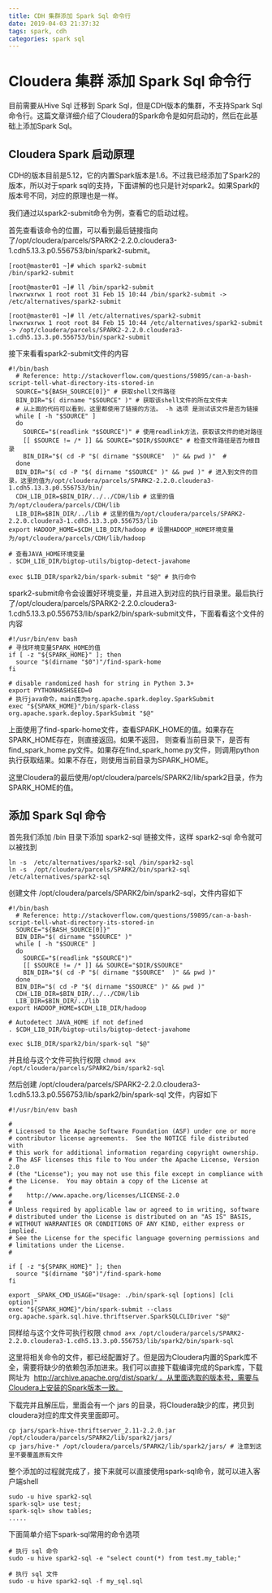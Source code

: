 ```yaml
---
title: CDH 集群添加 Spark Sql 命令行
date: 2019-04-03 21:37:32
tags: spark, cdh
categories: spark sql
---
```


# Cloudera 集群 添加 Spark Sql 命令行

目前需要从Hive Sql 迁移到 Spark Sql，但是CDH版本的集群，不支持Spark Sql命令行。这篇文章详细介绍了Cloudera的Spark命令是如何启动的，然后在此基础上添加Spark Sql。

## Cloudera Spark 启动原理

CDH的版本目前是5.12，它的内置Spark版本是1.6。不过我已经添加了Spark2的版本，所以对于spark sql的支持，下面讲解的也只是针对spark2。如果Spark的版本号不同，对应的原理也是一样。

我们通过以spark2-submit命令为例，查看它的启动过程。

首先查看该命令的位置，可以看到最后链接指向了/opt/cloudera/parcels/SPARK2-2.2.0.cloudera3-1.cdh5.13.3.p0.556753/bin/spark2-submit。

```shell
[root@master01 ~]# which spark2-submit
/bin/spark2-submit

[root@master01 ~]# ll /bin/spark2-submit
lrwxrwxrwx 1 root root 31 Feb 15 10:44 /bin/spark2-submit -> /etc/alternatives/spark2-submit

[root@master01 ~]# ll /etc/alternatives/spark2-submit
lrwxrwxrwx 1 root root 84 Feb 15 10:44 /etc/alternatives/spark2-submit -> /opt/cloudera/parcels/SPARK2-2.2.0.cloudera3-1.cdh5.13.3.p0.556753/bin/spark2-submit
```

接下来看看spark2-submit文件的内容

```shell
#!/bin/bash
  # Reference: http://stackoverflow.com/questions/59895/can-a-bash-script-tell-what-directory-its-stored-in
  SOURCE="${BASH_SOURCE[0]}" # 获取shell文件路径
  BIN_DIR="$( dirname "$SOURCE" )" # 获取该shell文件的所在文件夹
  # 从上面的代码可以看到，这里都使用了链接的方法。 -h 选项 是测试该文件是否为链接
  while [ -h "$SOURCE" ]
  do
    SOURCE="$(readlink "$SOURCE")" # 使用readlink方法，获取该文件的绝对路径
    [[ $SOURCE != /* ]] && SOURCE="$DIR/$SOURCE" # 检查文件路径是否为根目录
    BIN_DIR="$( cd -P "$( dirname "$SOURCE"  )" && pwd )"  # 
  done
  BIN_DIR="$( cd -P "$( dirname "$SOURCE" )" && pwd )" # 进入到文件的目录，这里的值为/opt/cloudera/parcels/SPARK2-2.2.0.cloudera3-1.cdh5.13.3.p0.556753/bin/
  CDH_LIB_DIR=$BIN_DIR/../../CDH/lib # 这里的值为/opt/cloudera/parcels/CDH/lib
  LIB_DIR=$BIN_DIR/../lib # 这里的值为/opt/cloudera/parcels/SPARK2-2.2.0.cloudera3-1.cdh5.13.3.p0.556753/lib
export HADOOP_HOME=$CDH_LIB_DIR/hadoop # 设置HADOOP_HOME环境变量为/opt/cloudera/parcels/CDH/lib/hadoop

# 查看JAVA_HOME环境变量
. $CDH_LIB_DIR/bigtop-utils/bigtop-detect-javahome

exec $LIB_DIR/spark2/bin/spark-submit "$@" # 执行命令
```



spark2-submit命令会设置好环境变量，并且进入到对应的执行目录里。最后执行了/opt/cloudera/parcels/SPARK2-2.2.0.cloudera3-1.cdh5.13.3.p0.556753/lib/spark2/bin/spark-submit文件，下面看看这个文件的内容

```shell
#!/usr/bin/env bash
# 寻找环境变量SPARK_HOME的值
if [ -z "${SPARK_HOME}" ]; then
  source "$(dirname "$0")"/find-spark-home
fi

# disable randomized hash for string in Python 3.3+
export PYTHONHASHSEED=0
# 执行java命令，main类为org.apache.spark.deploy.SparkSubmit
exec "${SPARK_HOME}"/bin/spark-class org.apache.spark.deploy.SparkSubmit "$@"
```

上面使用了find-spark-home文件，查看SPARK_HOME的值。如果存在SPARK_HOME存在，则直接返回。如果不返回， 则查看当前目录下，是否有find_spark_home.py文件。如果存在find_spark_home.py文件，则调用python执行获取结果。如果不存在，则使用当前目录为SPARK_HOME。

这里Cloudera的最后使用/opt/cloudera/parcels/SPARK2/lib/spark2目录，作为SPARK_HOME的值。



## 添加 Spark Sql 命令

首先我们添加 /bin 目录下添加 spark2-sql 链接文件，这样 spark2-sql 命令就可以被找到

```shell
ln -s  /etc/alternatives/spark2-sql /bin/spark2-sql
ln -s  /opt/cloudera/parcels/SPARK2/bin/spark2-sql  /etc/alternatives/spark2-sql
```

创建文件 /opt/cloudera/parcels/SPARK2/bin/spark2-sql，文件内容如下

```shell
#!/bin/bash
  # Reference: http://stackoverflow.com/questions/59895/can-a-bash-script-tell-what-directory-its-stored-in
  SOURCE="${BASH_SOURCE[0]}"
  BIN_DIR="$( dirname "$SOURCE" )"
  while [ -h "$SOURCE" ]
  do
    SOURCE="$(readlink "$SOURCE")"
    [[ $SOURCE != /* ]] && SOURCE="$DIR/$SOURCE"
    BIN_DIR="$( cd -P "$( dirname "$SOURCE"  )" && pwd )"
  done
  BIN_DIR="$( cd -P "$( dirname "$SOURCE" )" && pwd )"
  CDH_LIB_DIR=$BIN_DIR/../../CDH/lib
  LIB_DIR=$BIN_DIR/../lib
export HADOOP_HOME=$CDH_LIB_DIR/hadoop

# Autodetect JAVA_HOME if not defined
. $CDH_LIB_DIR/bigtop-utils/bigtop-detect-javahome

exec $LIB_DIR/spark2/bin/spark-sql "$@"  
```

并且给与这个文件可执行权限 `chmod a+x /opt/cloudera/parcels/SPARK2/bin/spark2-sql`

然后创建 /opt/cloudera/parcels/SPARK2-2.2.0.cloudera3-1.cdh5.13.3.p0.556753/lib/spark2/bin/spark-sql 文件，内容如下

```shell
#!/usr/bin/env bash

#
# Licensed to the Apache Software Foundation (ASF) under one or more
# contributor license agreements.  See the NOTICE file distributed with
# this work for additional information regarding copyright ownership.
# The ASF licenses this file to You under the Apache License, Version 2.0
# (the "License"); you may not use this file except in compliance with
# the License.  You may obtain a copy of the License at
#
#    http://www.apache.org/licenses/LICENSE-2.0
#
# Unless required by applicable law or agreed to in writing, software
# distributed under the License is distributed on an "AS IS" BASIS,
# WITHOUT WARRANTIES OR CONDITIONS OF ANY KIND, either express or implied.
# See the License for the specific language governing permissions and
# limitations under the License.
#

if [ -z "${SPARK_HOME}" ]; then
  source "$(dirname "$0")"/find-spark-home
fi

export _SPARK_CMD_USAGE="Usage: ./bin/spark-sql [options] [cli option]"
exec "${SPARK_HOME}"/bin/spark-submit --class org.apache.spark.sql.hive.thriftserver.SparkSQLCLIDriver "$@"
```

同样给与这个文件可执行权限 `chmod a+x /opt/cloudera/parcels/SPARK2-2.2.0.cloudera3-1.cdh5.13.3.p0.556753/lib/spark2/bin/spark-sql `



这里将相关命令的文件，都已经配置好了。但是因为Cloudera内置的Spark库不全，需要将缺少的依赖包添加进来。我们可以直接下载编译完成的Spark库，下载网址为  http://archive.apache.org/dist/spark/ 。从里面选取的版本号，需要与Cloudera上安装的Spark版本一致。

下载完并且解压后，里面会有一个 jars 的目录，将Cloudera缺少的库，拷贝到cloudera对应的库文件夹里面即可。

```shell
cp jars/spark-hive-thriftserver_2.11-2.2.0.jar /opt/cloudera/parcels/SPARK2/lib/spark2/jars/
cp jars/hive-* /opt/cloudera/parcels/SPARK2/lib/spark2/jars/ # 注意到这里不要覆盖原有文件
```

整个添加的过程就完成了，接下来就可以直接使用spark-sql命令，就可以进入客户端shell

```shell
sudo -u hive spark2-sql
spark-sql> use test;
spark-sql> show tables;
.....
```

下面简单介绍下spark-sql常用的命令选项

```shell
# 执行 sql 命令
sudo -u hive spark2-sql -e "select count(*) from test.my_table;"

# 执行 sql 文件
sudo -u hive spark2-sql -f my_sql.sql
```



